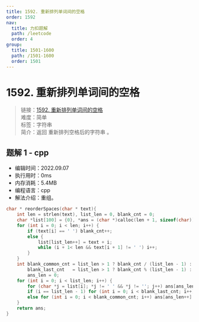 ```yaml
---
title: 1592. 重新排列单词间的空格
order: 1592
nav:
  title: 力扣题解
  path: /leetcode
  order: 4
group:
  title: 1501-1600
  path: /1501-1600
  order: 1501
---
```


# 1592. 重新排列单词间的空格
    
> 链接：[1592. 重新排列单词间的空格](https://leetcode.cn/problems/rearrange-spaces-between-words/)  
> 难度：简单  
> 标签：字符串  
> 简介：返回 重新排列空格后的字符串 。
      
## 题解 1 - cpp
- 编辑时间：2022.09.07
- 执行用时：0ms
- 内存消耗：5.4MB
- 编程语言：cpp
- 解法介绍：重组。
```cpp
char * reorderSpaces(char * text){
    int len = strlen(text), list_len = 0, blank_cnt = 0;
    char *list[100] = {0}, *ans = (char *)calloc(len + 1, sizeof(char));
    for (int i = 0; i < len; i++) {
        if (text[i] == ' ') blank_cnt++;
        else {
            list[list_len++] = text + i;
            while (i + 1< len && text[i + 1] != ' ') i++;
        }
    }
    int blank_common_cnt = list_len > 1 ? blank_cnt / (list_len - 1) : 0, 
        blank_last_cnt   = list_len > 1 ? blank_cnt % (list_len - 1) : blank_cnt,
        ans_len = 0;
    for (int i = 0; i < list_len; i++) {
        for (char *j = list[i]; *j != ' ' && *j != ' '; j++) ans[ans_len++] = *j;
        if (i == list_len - 1) for (int i = 0; i < blank_last_cnt; i++) ans[ans_len++] = ' ';
        else for (int i = 0; i < blank_common_cnt; i++) ans[ans_len++] = ' ';
    }
    return ans;
}
```

      